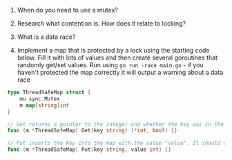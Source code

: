 1. When do you need to use a mutex?

2. Research what contention is. How does it relate to locking?

3. What is a data race?

4. Implement a map that is protected by a lock using the starting code below. Fill it with lots of values and then create several goroutines that randomly get/set values. Run using `go run -race main.go` - if you haven't protected the map correctly it will output a warning about a data race

```go
type ThreadSafeMap struct {
	mu sync.Mutex
	m map[string]int
}

// Get returns a pointer to the integer and whether the key was in the map
func (m *ThreadSafeMap) Get(key string) (*int, bool) {}

// Put inserts the key into the map with the value "value". It should overwrite any value that is already there for that key
func (m *ThreadSafeMap) Put(key string, value int) {}
```

